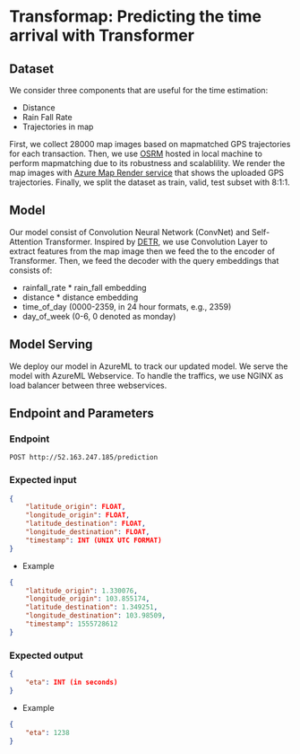 # Transformap: Predicting the time arrival with Transformer

## Dataset
We consider three components that are useful for the time estimation:
- Distance
- Rain Fall Rate
- Trajectories in map

First, we collect 28000 map images based on mapmatched GPS trajectories for each transaction. 
Then, we use [OSRM](http://project-osrm.org/) hosted in local machine to perform mapmatching due to its robustness and scalablility.
We render the map images with [Azure Map Render service](https://docs.microsoft.com/en-us/rest/api/maps/render/getmapimage) that shows the uploaded GPS trajectories. Finally, we split the dataset as train, valid, test subset with 8:1:1.

## Model
Our model consist of Convolution Neural Network (ConvNet) and Self-Attention Transformer. Inspired by [DETR](https://github.com/facebookresearch/detr), we use Convolution Layer to extract features from the map image then we feed the to the encoder of Transformer. Then, we feed the decoder with the query embeddings that consists of:

- rainfall_rate * rain_fall embedding
- distance * distance embedding
- time_of_day (0000-2359, in 24 hour formats, e.g., 2359)
- day_of_week (0-6, 0 denoted as monday)

## Model Serving
We deploy our model in AzureML to track our updated model. We serve the model with AzureML Webservice. To handle the traffics, we use NGINX as load balancer between three webservices.

## Endpoint and Parameters
### Endpoint
```
POST http://52.163.247.185/prediction
```
### Expected input
```json
{
    "latitude_origin": FLOAT,
    "longitude_origin": FLOAT,
    "latitude_destination": FLOAT,
    "longitude_destination": FLOAT,
    "timestamp": INT (UNIX UTC FORMAT)
}
```
- Example
```json
{
    "latitude_origin": 1.330076,
    "longitude_origin": 103.855174,
    "latitude_destination": 1.349251,
    "longitude_destination": 103.98509,
    "timestamp": 1555728612
}
```
### Expected output

```json
{
    "eta": INT (in seconds)
}
```
- Example
```json
{
    "eta": 1238
}
```